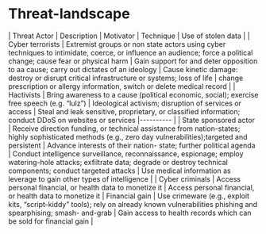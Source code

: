 # Threat-landscape
| Threat Actor | Description | Motivator | Technique | Use of stolen data |
| Cyber terrorists | Extremist groups or non state actors using cyber techniques to intimidate, coerce, or influence an audience; force a political change; cause fear or physical harm | Gain support for and deter opposition to aa cause; carry out dictates of an ideology | Cause kinetic damage: destroy or disrupt critical infrastructure or systems; loss of life | change prescription or allergy information, switch or delete medical record |
| Hactivists | Bring awareness to a cause (political economic, social); exercise free speech (e.g. “lulz”) | Ideological activism; disruption of services or access | Steal and leak sensitive, proprietary, or classified information; conduct DDoS on websites or services |---------- |
| State sponsored actor | Receive direction funding, or technical assistance from nation-states; highly sophisticated methods (e.g., zero day vulnerabilities);targeted and persistent | Advance interests of their nation- state; further political agenda | Conduct intelligence surveillance, reconnaissance, espionage; employ watering-hole attacks; exfiltrate data; degrade or destroy technical components; conduct targeted attacks | Use medical information as leverage to gain other types of intelligence |
| Cyber criminals | Access personal financial, or health data to monetize it | Access personal financial,
or health data to monetize it | Financial gain | Use crimeware (e.g., exploit kits, “script-kiddy” tools); rely on already known vulnerabilities phishing and  spearphising; smash- and-grab | Gain access to health records which can be sold for financial gain |